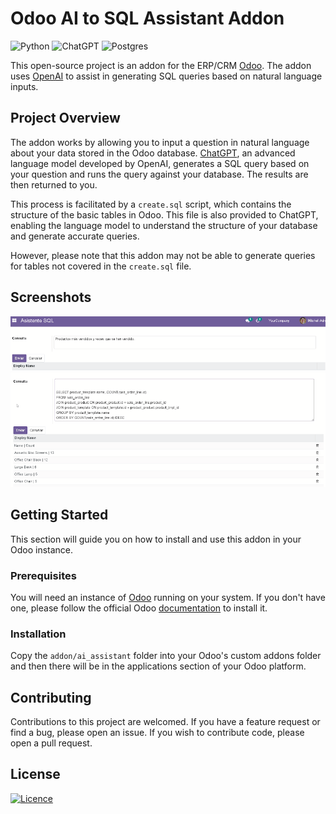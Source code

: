 # Odoo AI to SQL Assistant Addon

![Python](https://img.shields.io/badge/python-3670A0?style=for-the-badge&logo=python&logoColor=ffdd54)
![ChatGPT](https://img.shields.io/badge/chatGPT-74aa9c?style=for-the-badge&logo=openai&logoColor=white)
![Postgres](https://img.shields.io/badge/postgres-%23316192.svg?style=for-the-badge&logo=postgresql&logoColor=white)

This open-source project is an addon for the ERP/CRM [Odoo](https://www.odoo.com/). The addon uses [OpenAI](https://www.openai.com/) to assist in generating SQL queries based on natural language inputs.

## Project Overview

The addon works by allowing you to input a question in natural language about your data stored in the Odoo database. [ChatGPT](https://www.openai.com/research/chatgpt), an advanced language model developed by OpenAI, generates a SQL query based on your question and runs the query against your database. The results are then returned to you.

This process is facilitated by a `create.sql` script, which contains the structure of the basic tables in Odoo. This file is also provided to ChatGPT, enabling the language model to understand the structure of your database and generate accurate queries.

However, please note that this addon may not be able to generate queries for tables not covered in the `create.sql` file.

## Screenshots
![Realización de una query](./docs/images/odoo-query.png)
![Resultado de una query](./docs/images/odoo-result.png)


## Getting Started

This section will guide you on how to install and use this addon in your Odoo instance.

### Prerequisites

You will need an instance of [Odoo](https://www.odoo.com/) running on your system. If you don't have one, please follow the official Odoo [documentation](https://www.odoo.com/documentation) to install it.

### Installation

Copy the `addon/ai_assistant` folder into your Odoo's custom addons folder and then there will be in the applications section of your Odoo platform. 

## Contributing

Contributions to this project are welcomed. If you have a feature request or find a bug, please open an issue. If you wish to contribute code, please open a pull request.

## License
[![Licence](https://img.shields.io/github/license/Ileriayo/markdown-badges?style=for-the-badge)](./LICENSE)